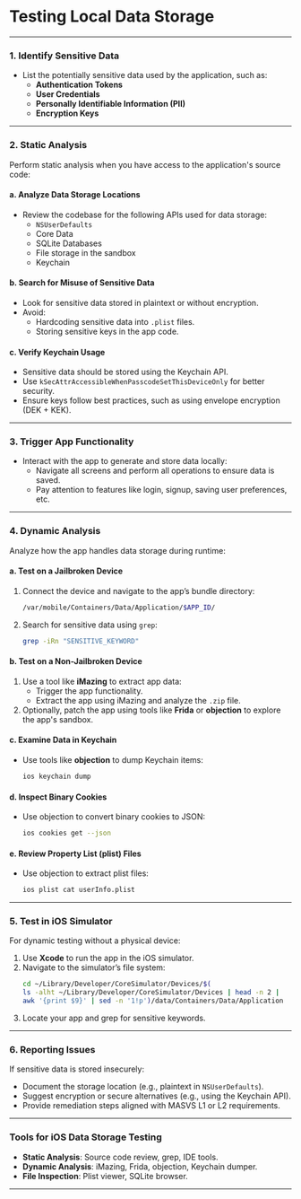 # **Testing Local Data Storage**

---

### **1. Identify Sensitive Data**
- List the potentially sensitive data used by the application, such as:
  - **Authentication Tokens**
  - **User Credentials**
  - **Personally Identifiable Information (PII)**
  - **Encryption Keys**

---

### **2. Static Analysis**
Perform static analysis when you have access to the application's source code:

#### **a. Analyze Data Storage Locations**
- Review the codebase for the following APIs used for data storage:
  - `NSUserDefaults`
  - Core Data
  - SQLite Databases
  - File storage in the sandbox
  - Keychain

#### **b. Search for Misuse of Sensitive Data**
- Look for sensitive data stored in plaintext or without encryption.
- Avoid:
  - Hardcoding sensitive data into `.plist` files.
  - Storing sensitive keys in the app code.

#### **c. Verify Keychain Usage**
- Sensitive data should be stored using the Keychain API.
- Use `kSecAttrAccessibleWhenPasscodeSetThisDeviceOnly` for better security.
- Ensure keys follow best practices, such as using envelope encryption (DEK + KEK).

---

### **3. Trigger App Functionality**
- Interact with the app to generate and store data locally:
  - Navigate all screens and perform all operations to ensure data is saved.
  - Pay attention to features like login, signup, saving user preferences, etc.

---

### **4. Dynamic Analysis**
Analyze how the app handles data storage during runtime:

#### **a. Test on a Jailbroken Device**
1. Connect the device and navigate to the app’s bundle directory:
   ```bash
   /var/mobile/Containers/Data/Application/$APP_ID/
   ```
2. Search for sensitive data using `grep`:
   ```bash
   grep -iRn "SENSITIVE_KEYWORD"
   ```

#### **b. Test on a Non-Jailbroken Device**
1. Use a tool like **iMazing** to extract app data:
   - Trigger the app functionality.
   - Extract the app using iMazing and analyze the `.zip` file.
2. Optionally, patch the app using tools like **Frida** or **objection** to explore the app's sandbox.

#### **c. Examine Data in Keychain**
- Use tools like **objection** to dump Keychain items:
   ```bash
   ios keychain dump
   ```

#### **d. Inspect Binary Cookies**
- Use objection to convert binary cookies to JSON:
   ```bash
   ios cookies get --json
   ```

#### **e. Review Property List (plist) Files**
- Use objection to extract plist files:
   ```bash
   ios plist cat userInfo.plist
   ```

---

### **5. Test in iOS Simulator**
For dynamic testing without a physical device:
1. Use **Xcode** to run the app in the iOS simulator.
2. Navigate to the simulator’s file system:
   ```bash
   cd ~/Library/Developer/CoreSimulator/Devices/$(
   ls -alht ~/Library/Developer/CoreSimulator/Devices | head -n 2 |
   awk '{print $9}' | sed -n '1!p')/data/Containers/Data/Application
   ```
3. Locate your app and grep for sensitive keywords.

---

### **6. Reporting Issues**
If sensitive data is stored insecurely:
- Document the storage location (e.g., plaintext in `NSUserDefaults`).
- Suggest encryption or secure alternatives (e.g., using the Keychain API).
- Provide remediation steps aligned with MASVS L1 or L2 requirements.

---

### **Tools for iOS Data Storage Testing**
- **Static Analysis**: Source code review, grep, IDE tools.
- **Dynamic Analysis**: iMazing, Frida, objection, Keychain dumper.
- **File Inspection**: Plist viewer, SQLite browser.

---

